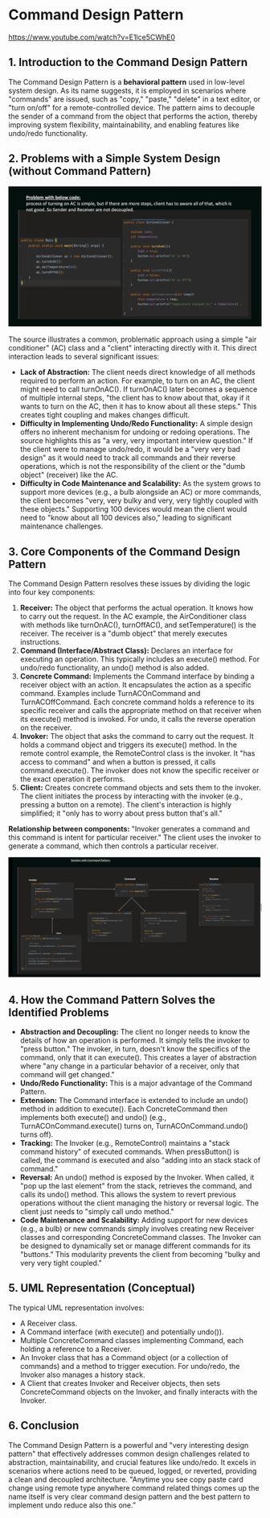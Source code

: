 # Command Design Pattern

https://www.youtube.com/watch?v=E1lce5CWhE0

## **1. Introduction to the Command Design Pattern**

The Command Design Pattern is a **behavioral pattern** used in low-level system design. As its name suggests, it is employed in scenarios where "commands" are issued, such as "copy," "paste," "delete" in a text editor, or "turn on/off" for a remote-controlled device. The pattern aims to decouple the sender of a command from the object that performs the action, thereby improving system flexibility, maintainability, and enabling features like undo/redo functionality.

## **2. Problems with a Simple System Design (without Command Pattern)**

![image.png](Command%20Design%20Pattern/image.png)

The source illustrates a common, problematic approach using a simple "air conditioner" (AC) class and a "client" interacting directly with it. This direct interaction leads to several significant issues:

- **Lack of Abstraction:** The client needs direct knowledge of all methods required to perform an action. For example, to turn on an AC, the client might need to call turnOnAC(). If turnOnAC() later becomes a sequence of multiple internal steps, "the client has to know about that, okay if it wants to turn on the AC, then it has to know about all these steps." This creates tight coupling and makes changes difficult.
- **Difficulty in Implementing Undo/Redo Functionality:** A simple design offers no inherent mechanism for undoing or redoing operations. The source highlights this as "a very, very important interview question." If the client were to manage undo/redo, it would be a "very very bad design" as it would need to track all commands and their reverse operations, which is not the responsibility of the client or the "dumb object" (receiver) like the AC.
- **Difficulty in Code Maintenance and Scalability:** As the system grows to support more devices (e.g., a bulb alongside an AC) or more commands, the client becomes "very, very bulky and very, very tightly coupled with these objects." Supporting 100 devices would mean the client would need to "know about all 100 devices also," leading to significant maintenance challenges.

## **3. Core Components of the Command Design Pattern**

The Command Design Pattern resolves these issues by dividing the logic into four key components:

1. **Receiver:** The object that performs the actual operation. It knows how to carry out the request. In the AC example, the AirConditioner class with methods like turnOnAC(), turnOffAC(), and setTemperature() is the receiver. The receiver is a "dumb object" that merely executes instructions.
2. **Command (Interface/Abstract Class):** Declares an interface for executing an operation. This typically includes an execute() method. For undo/redo functionality, an undo() method is also added.
3. **Concrete Command:** Implements the Command interface by binding a receiver object with an action. It encapsulates the action as a specific command. Examples include TurnACOnCommand and TurnACOffCommand. Each concrete command holds a reference to its specific receiver and calls the appropriate method on that receiver when its execute() method is invoked. For undo, it calls the reverse operation on the receiver.
4. **Invoker:** The object that asks the command to carry out the request. It holds a command object and triggers its execute() method. In the remote control example, the RemoteControl class is the invoker. It "has access to command" and when a button is pressed, it calls command.execute(). The invoker does not know the specific receiver or the exact operation it performs.
5. **Client:** Creates concrete command objects and sets them to the invoker. The client initiates the process by interacting with the invoker (e.g., pressing a button on a remote). The client's interaction is highly simplified; it "only has to worry about press button that's all."

**Relationship between components:** "Invoker generates a command and this command is intent for particular receiver." The client uses the invoker to generate a command, which then controls a particular receiver.

![image.png](Command%20Design%20Pattern/image%201.png)

## **4. How the Command Pattern Solves the Identified Problems**

- **Abstraction and Decoupling:** The client no longer needs to know the details of how an operation is performed. It simply tells the invoker to "press button." The invoker, in turn, doesn't know the specifics of the command, only that it can execute(). This creates a layer of abstraction where "any change in a particular behavior of a receiver, only that command will get changed."
- **Undo/Redo Functionality:** This is a major advantage of the Command Pattern.
- **Extension:** The Command interface is extended to include an undo() method in addition to execute(). Each ConcreteCommand then implements both execute() and undo() (e.g., TurnACOnCommand.execute() turns on, TurnACOnCommand.undo() turns off).
- **Tracking:** The Invoker (e.g., RemoteControl) maintains a "stack command history" of executed commands. When pressButton() is called, the command is executed and also "adding into an stack stack of command."
- **Reversal:** An undo() method is exposed by the Invoker. When called, it "pop up the last element" from the stack, retrieves the command, and calls its undo() method. This allows the system to revert previous operations without the client managing the history or reversal logic. The client just needs to "simply call undo method."
- **Code Maintenance and Scalability:** Adding support for new devices (e.g., a bulb) or new commands simply involves creating new Receiver classes and corresponding ConcreteCommand classes. The Invoker can be designed to dynamically set or manage different commands for its "buttons." This modularity prevents the client from becoming "bulky and very very tight coupled."

## 5. UML Representation (Conceptual)

The typical UML representation involves:

- A Receiver class.
- A Command interface (with execute() and potentially undo()).
- Multiple ConcreteCommand classes implementing Command, each holding a reference to a Receiver.
- An Invoker class that has a Command object (or a collection of commands) and a method to trigger execution. For undo/redo, the Invoker also manages a history stack.
- A Client that creates Invoker and Receiver objects, then sets ConcreteCommand objects on the Invoker, and finally interacts with the Invoker.

## **6. Conclusion**

The Command Design Pattern is a powerful and "very interesting design pattern" that effectively addresses common design challenges related to abstraction, maintainability, and crucial features like undo/redo. It excels in scenarios where actions need to be queued, logged, or reverted, providing a clean and decoupled architecture. "Anytime you see copy paste card change using remote type anywhere command related things comes up the name itself is very clear command design pattern and the best pattern to implement undo reduce also this one.”